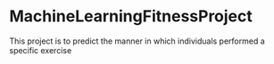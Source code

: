# MachineLearningFitnessProject
 This project is to predict the manner in which individuals performed a specific exercise
